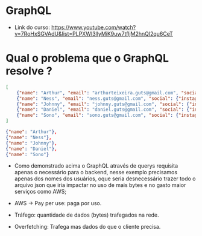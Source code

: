 # GraphQL
- Link do curso: https://www.youtube.com/watch?v=7RoHxSGVAdU&list=PLPXWI3llyMiK9uw7tfljM2hnQl2qu6CeT

# Qual o problema que o GraphQL resolve ?

```json
[
    {"name": "Arthur", "email": "arthurteixeira.guts@gmail.com", "social": {"instagram": "@arthurteixeira.ss" }},
    {"name": "Ness", "email": "ness.guts@gmail.com", "social": {"instagram": "@ness.ss" }},
    {"name": "Johnny", "email": "johnny.guts@gmail.com", "social": {"instagram": "@johnny.ss" }},
    {"name": "Daniel", "email": "daniel.guts@gmail.com", "social": {"instagram": "@daniel.ss" }},
    {"name": "Sono", "email": "sono.guts@gmail.com", "social": {"instagram": "@sono.ss" }},
]
```

```json
{"name": "Arthur"},
{"name": "Ness"},
{"name": "Johnny"},
{"name": "Daniel"},
{"name": "Sono"}
```
- Como demonstrado acima o GraphQL através de querys requisita apenas o necessário para o backend, nesse exemplo precisamos apenas dos nomes dos usuários, oque seria desnecessário trazer todo o arquivo json que iria impactar no uso de mais bytes e no gasto maior serviços como AWS;

- AWS -> Pay per use: paga por uso.
- Tráfego: quantidade de dados (bytes) trafegados na rede.

- Overfetching: Trafega mas dados do que o cliente precisa.